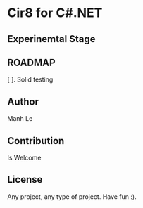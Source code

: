 ﻿# Cir8 for C#.NET
## Experinemtal Stage
## ROADMAP
[ ]. Solid testing

## Author
Manh Le

## Contribution
Is Welcome

## License
Any project, any type of project. Have fun :).

